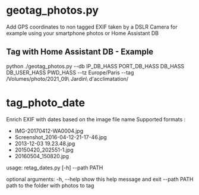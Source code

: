 # geotag_photos.py
Add GPS coordinates to non tagged EXIF taken by a DSLR Camera for example using your smartphone photos or Home Assistant DB
## Tag with Home Assistant DB - Example
python ./geotag_photos.py --db IP_DB_HASS PORT_DB_HASS DB_HASS DB_USER_HASS PWD_HASS --tz Europe/Paris --tag /Volumes/photo/2021_09\ Jardin\ d\'acclimatation/




# tag_photo_date
Enrich EXIF with dates based on the image file name
Supported formats :
- IMG-20170412-WA0004.jpg
- Screenshot_2016-04-12-21-17-46.jpg
- 2013-12-03 19.23.48.jpg
- 20150420_202551-1.jpg
- 20160504_150820.jpg

usage: retag_dates.py [-h] --path PATH

optional arguments:
  -h, --help   show this help message and exit
  --path PATH  path to the folder with photos to tag
